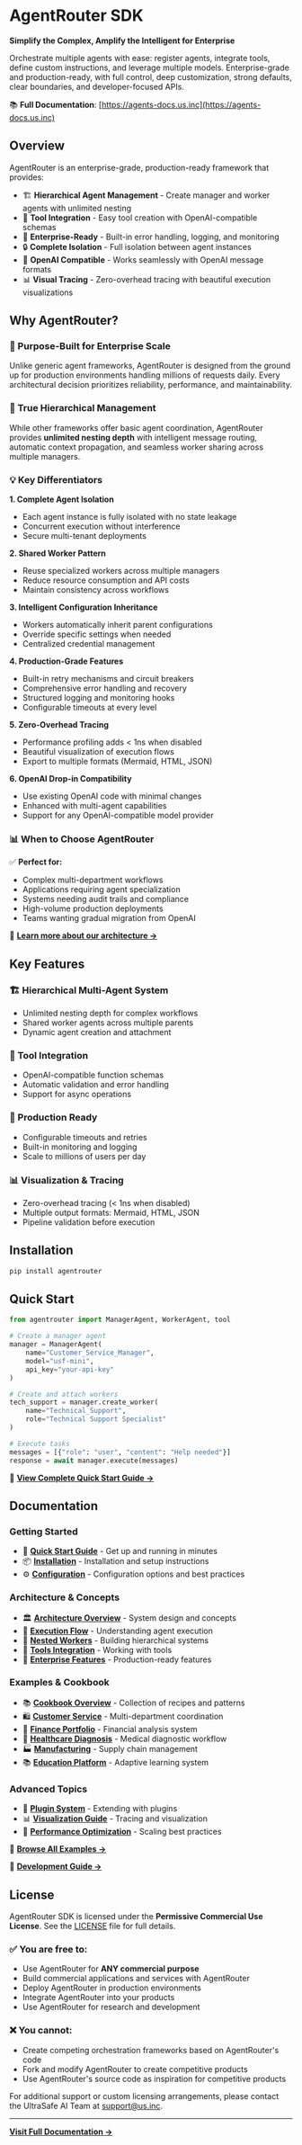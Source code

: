 # AgentRouter SDK

**Simplify the Complex, Amplify the Intelligent for Enterprise**

Orchestrate multiple agents with ease: register agents, integrate tools, define custom instructions, and leverage multiple models. Enterprise-grade and production-ready, with full control, deep customization, strong defaults, clear boundaries, and developer-focused APIs.

📚 **Full Documentation**: [https://agents-docs.us.inc](https://agents-docs.us.inc)

## Overview

AgentRouter is an enterprise-grade, production-ready framework that provides:

- 🏗️ **Hierarchical Agent Management** - Create manager and worker agents with unlimited nesting
- 🔧 **Tool Integration** - Easy tool creation with OpenAI-compatible schemas  
- 🚀 **Enterprise-Ready** - Built-in error handling, logging, and monitoring
- 🔒 **Complete Isolation** - Full isolation between agent instances
- 🤝 **OpenAI Compatible** - Works seamlessly with OpenAI message formats
- 📊 **Visual Tracing** - Zero-overhead tracing with beautiful execution visualizations

## Why AgentRouter?

### 🎯 Purpose-Built for Enterprise Scale
Unlike generic agent frameworks, AgentRouter is designed from the ground up for production environments handling millions of requests daily. Every architectural decision prioritizes reliability, performance, and maintainability.

### 🔄 True Hierarchical Management
While other frameworks offer basic agent coordination, AgentRouter provides **unlimited nesting depth** with intelligent message routing, automatic context propagation, and seamless worker sharing across multiple managers.

### 💡 Key Differentiators

**1. Complete Agent Isolation**
- Each agent instance is fully isolated with no state leakage
- Concurrent execution without interference
- Secure multi-tenant deployments

**2. Shared Worker Pattern**
- Reuse specialized workers across multiple managers
- Reduce resource consumption and API costs
- Maintain consistency across workflows

**3. Intelligent Configuration Inheritance**
- Workers automatically inherit parent configurations
- Override specific settings when needed
- Centralized credential management

**4. Production-Grade Features**
- Built-in retry mechanisms and circuit breakers
- Comprehensive error handling and recovery
- Structured logging and monitoring hooks
- Configurable timeouts at every level

**5. Zero-Overhead Tracing**
- Performance profiling adds < 1ns when disabled
- Beautiful visualization of execution flows
- Export to multiple formats (Mermaid, HTML, JSON)

**6. OpenAI Drop-in Compatibility**
- Use existing OpenAI code with minimal changes
- Enhanced with multi-agent capabilities
- Support for any OpenAI-compatible model provider

### 📊 When to Choose AgentRouter

✅ **Perfect for:**
- Complex multi-department workflows
- Applications requiring agent specialization
- Systems needing audit trails and compliance
- High-volume production deployments
- Teams wanting gradual migration from OpenAI

📖 **[Learn more about our architecture →](https://agents-docs.us.inc/docs/architecture/overview)**

## Key Features

### 🏗️ Hierarchical Multi-Agent System
- Unlimited nesting depth for complex workflows
- Shared worker agents across multiple parents
- Dynamic agent creation and attachment

### 🔧 Tool Integration
- OpenAI-compatible function schemas
- Automatic validation and error handling
- Support for async operations

### 🚀 Production Ready
- Configurable timeouts and retries
- Built-in monitoring and logging
- Scale to millions of users per day

### 📊 Visualization & Tracing
- Zero-overhead tracing (< 1ns when disabled)
- Multiple output formats: Mermaid, HTML, JSON
- Pipeline validation before execution

## Installation

```bash
pip install agentrouter
```

## Quick Start

```python
from agentrouter import ManagerAgent, WorkerAgent, tool

# Create a manager agent
manager = ManagerAgent(
    name="Customer_Service_Manager",
    model="usf-mini",
    api_key="your-api-key"
)

# Create and attach workers
tech_support = manager.create_worker(
    name="Technical_Support",
    role="Technical Support Specialist"
)

# Execute tasks
messages = [{"role": "user", "content": "Help needed"}]
response = await manager.execute(messages)
```

📖 **[View Complete Quick Start Guide →](https://agents-docs.us.inc/docs/quickstart)**

## Documentation

### Getting Started
- 📖 **[Quick Start Guide](https://agents-docs.us.inc/docs/quickstart)** - Get up and running in minutes
- 📦 **[Installation](https://agents-docs.us.inc/docs/installation/install)** - Installation and setup instructions
- ⚙️ **[Configuration](https://agents-docs.us.inc/docs/installation/config)** - Configuration options and best practices

### Architecture & Concepts
- 🏛️ **[Architecture Overview](https://agents-docs.us.inc/docs/architecture/overview)** - System design and concepts
- 🔄 **[Execution Flow](https://agents-docs.us.inc/docs/architecture/execution)** - Understanding agent execution
- 🌲 **[Nested Workers](https://agents-docs.us.inc/docs/architecture/nested-workers)** - Building hierarchical systems
- 🔧 **[Tools Integration](https://agents-docs.us.inc/docs/architecture/tools)** - Working with tools
- 🏢 **[Enterprise Features](https://agents-docs.us.inc/docs/architecture/enterprise)** - Production-ready features

### Examples & Cookbook
- 📚 **[Cookbook Overview](https://agents-docs.us.inc/docs/cookbook/overview)** - Collection of recipes and patterns
- 🛍️ **[Customer Service](https://agents-docs.us.inc/docs/cookbook/colab/customer-service)** - Multi-department coordination
- 💼 **[Finance Portfolio](https://agents-docs.us.inc/docs/cookbook/colab/finance-portfolio)** - Financial analysis system
- 🏥 **[Healthcare Diagnosis](https://agents-docs.us.inc/docs/cookbook/colab/healthcare-diagnosis)** - Medical diagnostic workflow
- 🏭 **[Manufacturing](https://agents-docs.us.inc/docs/cookbook/colab/manufacturing-supply-chain)** - Supply chain management
- 📚 **[Education Platform](https://agents-docs.us.inc/docs/cookbook/colab/education-learning)** - Adaptive learning system

### Advanced Topics
- 🔌 **[Plugin System](https://agents-docs.us.inc/docs/architecture/orchestration)** - Extending with plugins
- 📊 **[Visualization Guide](https://agents-docs.us.inc/docs/architecture/execution#visualization)** - Tracing and visualization
- 🚀 **[Performance Optimization](https://agents-docs.us.inc/docs/architecture/enterprise#performance)** - Scaling best practices

📂 **[Browse All Examples →](https://agents-docs.us.inc/docs/cookbook/overview)**

📖 **[Development Guide →](https://agents-docs.us.inc/docs/installation/install#development)**

## License

AgentRouter SDK is licensed under the **Permissive Commercial Use License**. See the [LICENSE](https://agents-docs.us.inc/docs/license) file for full details.

### ✅ You are free to:
- Use AgentRouter for **ANY commercial purpose**
- Build commercial applications and services with AgentRouter
- Deploy AgentRouter in production environments
- Integrate AgentRouter into your products
- Use AgentRouter for research and development

### ❌ You cannot:
- Create competing orchestration frameworks based on AgentRouter's code
- Fork and modify AgentRouter to create competitive products
- Use AgentRouter's source code as inspiration for competitive products

For additional support or custom licensing arrangements, please contact the UltraSafe AI Team at support@us.inc.

---

**[Visit Full Documentation →](https://agents-docs.us.inc)**
